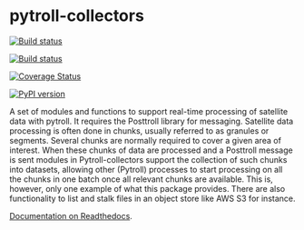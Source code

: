 pytroll-collectors
==================


[![Build status](https://github.com/pytroll/pytroll-collectors/workflows/CI/badge.svg?branch=main)](https://github.com/pytroll/pytroll-collectors/workflows/CI/badge.svg?branch=main)

[![Build status](https://ci.appveyor.com/api/projects/status/5lm42n0l65l5o9xn?svg=true)](https://ci.appveyor.com/project/pytroll/pytroll-collectors)

[![Coverage Status](https://coveralls.io/repos/github/pytroll/pytroll-collectors/badge.svg?branch=main)](https://coveralls.io/github/pytroll/pytroll-collectors?branch=main)

[![PyPI version](https://badge.fury.io/py/pytroll-collectors.svg)](https://badge.fury.io/py/pytroll-collectors)

A set of modules and functions to support real-time processing of satellite
data with pytroll. It requires the Posttroll library for messaging. Satellite
data processing is often done in chunks, usually referred to as granules or
segments. Several chunks are normally required to cover a given area of
interest. When these chunks of data are processed and a Posttroll message is
sent modules in Pytroll-collectors support the collection of such chunks into
datasets, allowing other (Pytroll) processes to start processing on all the
chunks in one batch once all relevant chunks are available. This is, however,
only one example of what this package provides. There are also functionality to
list and stalk files in an object store like AWS S3 for instance.

[Documentation on Readthedocs](https://pytroll-collectors.readthedocs.io/en/latest/).

